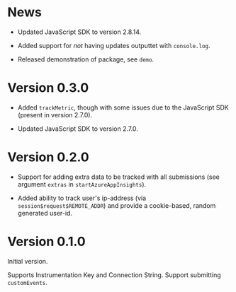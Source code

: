 # News

* Updated JavaScript SDK to version 2.8.14.

* Added support for *not* having updates outputtet with `console.log`.

* Released demonstration of package, see `demo`.

# Version 0.3.0

* Added `trackMetric`, though with some issues due to the JavaScript SDK (present in version 2.7.0).

* Updated JavaScript SDK to version 2.7.0.

# Version 0.2.0

* Support for adding extra data to be tracked with all submissions (see argument `extras` in `startAzureAppInsights`).

* Added ability to track user's ip-address (via `session$request$REMOTE_ADDR`)
  and provide a cookie-based, random generated user-id.

# Version 0.1.0

Initial version.

Supports Instrumentation Key and Connection String.
Support submitting `customEvents`.
